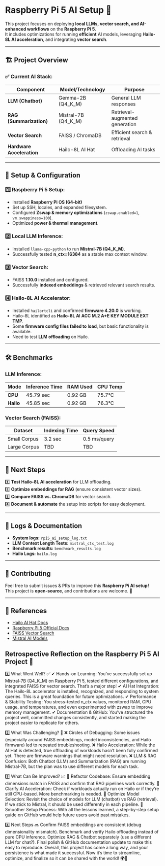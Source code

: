 # Raspberry Pi 5 AI Setup 🚀

This project focuses on deploying **local LLMs, vector search, and AI-enhanced workflows** on the **Raspberry Pi 5**.  
It includes optimizations for running **efficient** AI models, leveraging **Hailo-8L AI acceleration**, and integrating **vector search**.

---

## 🏗️ Project Overview

### ✅ Current AI Stack:
| **Component**        | **Model/Technology**           | **Purpose**                  |
|----------------------|--------------------------------|--------------------------------|
| **LLM (Chatbot)**   | Gemma-2B (Q4_K_M)             | General LLM responses         |
| **RAG (Summarization)** | Mistral-7B (Q4_K_M)         | Retrieval-augmented generation |
| **Vector Search**   | FAISS / ChromaDB              | Efficient search & retrieval  |
| **Hardware Acceleration** | Hailo-8L AI Hat         | Offloading AI tasks           |

---

## 🔧 Setup & Configuration

### 1️⃣ Raspberry Pi 5 Setup:
- Installed **Raspberry Pi OS (64-bit)**
- Set up SSH, locales, and expanded filesystem.
- Configured **Zswap & memory optimizations** (`zswap.enabled=1`, `vm.swappiness=100`).
- Optimized **power & thermal management**.

### 2️⃣ Local LLM Inference:
- Installed `llama-cpp-python` to run **Mistral-7B (Q4_K_M)**.
- Successfully tested **n_ctx=16384** as a stable max context window.

### 3️⃣ Vector Search:
- FAISS **1.10.0** installed and configured.
- Successfully **indexed embeddings** & retrieved relevant search results.

### 4️⃣ Hailo-8L AI Accelerator:
- Installed `hailortcli` and confirmed **firmware 4.20.0** is working.
- Hailo-8L identified as **Hailo-8L AI ACC M.2 A+E KEY MODULE EXT TMP**.
- Some **firmware config files failed to load**, but basic functionality is available.
- Need to test **LLM offloading** on Hailo.

---

## 🛠️ Benchmarks

### **LLM Inference:**
| **Mode**  | **Inference Time** | **RAM Used** | **CPU Temp** |
|-----------|------------------|-------------|-------------|
| **CPU**   | 45.79 sec        | 0.92 GB     | 75.7°C      |
| **Hailo** | 45.85 sec        | 0.92 GB     | 76.3°C      |

### **Vector Search (FAISS):**
| **Dataset**    | **Indexing Time** | **Query Speed** |
|---------------|------------------|----------------|
| Small Corpus | 3.2 sec           | 0.5 ms/query  |
| Large Corpus | TBD               | TBD           |

---

## 📌 Next Steps

1️⃣ **Test Hailo-8L AI acceleration** for LLM offloading.  
2️⃣ **Optimize embeddings for RAG** (ensure consistent vector sizes).  
3️⃣ **Compare FAISS vs. ChromaDB** for vector search.  
4️⃣ **Document & automate** the setup into scripts for easy deployment.  

---

## 📜 Logs & Documentation

- **System logs:** `rpi5_ai_setup_log.txt`
- **LLM Context Length Tests:** `mistral_ctx_test.log`
- **Benchmark results:** `benchmark_results.log`
- **Hailo Logs:** `hailo.log`

---

## 🤝 Contributing
Feel free to submit issues & PRs to improve this **Raspberry Pi AI setup!**  
This project is **open-source**, and contributions are welcome. 🚀  

---

## 📌 References
- [Hailo AI Hat Docs](https://hailo.ai/)
- [Raspberry Pi 5 Official Docs](https://www.raspberrypi.com/)
- [FAISS Vector Search](https://faiss.ai/)
- [Mistral AI Models](https://mistral.ai/)




## Retrospective Reflection on the Raspberry Pi 5 AI Project 🚀
1️⃣ What Went Well? ✅
✔ Hands-on Learning: You’ve successfully set up Mistral-7B (Q4_K_M) on Raspberry Pi 5, tested different configurations, and integrated FAISS for vector search. That’s a major step!
✔ AI Hat Integration: The Hailo-8L accelerator is installed, recognized, and responding to system queries. This is a great foundation for future optimizations.
✔ Performance & Stability Testing: You stress-tested n_ctx values, monitored RAM, CPU usage, and temperatures, and even experimented with zswap to improve memory management.
✔ Documentation & GitHub: You’ve structured the project well, committed changes consistently, and started making the project easier to replicate for others.

2️⃣ What Was Challenging? 🤔
❌ Circles of Debugging: Some issues (especially around FAISS embeddings, model inconsistencies, and Hailo firmware) led to repeated troubleshooting.
❌ Hailo Acceleration: While the AI Hat is detected, true offloading of workloads hasn’t been fully confirmed yet. There are firmware warnings that might need resolution.
❌ LLM & RAG Confusion: Both Chatbot (LLM) and Summarization (RAG) are running Mistral-7B, but the plan was to use different models for each task.

3️⃣ What Can Be Improved? 📈
🔹 Refactor Codebase: Ensure embedding dimensions match in FAISS and confirm that RAG pipelines work correctly.
🔹 Clarify AI Acceleration: Check if workloads actually run on Hailo or if they’re still CPU-based. More benchmarking is needed.
🔹 Optimize Model Selection: Revisit the choice of models for LLM (chatbot) vs RAG (retrieval). If we stick to Mistral, it should be used differently in each pipeline.
🔹 Smoother Setup Process: With all the lessons learned, a step-by-step setup guide on GitHub would help future users avoid past mistakes.

4️⃣ Next Steps 🔜
 Confirm FAISS embeddings are consistent (debug dimensionality mismatch).
 Benchmark and verify Hailo offloading instead of pure CPU inference.
 Optimize RAG & Chatbot separately (use a different LLM for chat?).
 Final polish & GitHub documentation update to make this easy to reproduce.
Overall, this project has come a long way, and your persistence is what made it successful. Now it’s time to streamline, optimize, and finalize so it can be shared with the world! 🌍🚀
